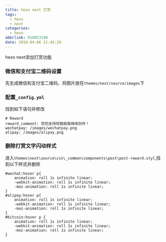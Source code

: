 ```yaml
---
title: hexo next 打赏
tags:
  - hexo
  - next
categories:
  - hexo
abbrlink: 910053190
date: 2018-04-06 21:45:29
---
```

hexo next添加打赏功能
<!-- more -->
### 微信和支付宝二维码设置
先生成微信和支付宝二维码，将图片放在`themes/next/source/images`下
### 配置`_config.yml`
找到如下语句并修改
``` 
# Reward
reward_comment: 您的支持将鼓励我继续创作！
wechatpay: /images/wechatpay.png
alipay: /images/alipay.png
```
### 删除打赏文字闪动样式
进入`themes\next\source\css\_common\components\post\post-reward.styl`,找到以下样式并删除
``` 
#wechat:hover p{
    animation: roll 1s infinite linear;
    -webkit-animation: roll 1s infinite linear;
    -moz-animation: roll 1s infinite linear;
}
#alipay:hover p{
    animation: roll 1s infinite linear;
    -webkit-animation: roll 1s infinite linear;
    -moz-animation: roll 1s infinite linear;
}
#bitcoin:hover p {
    animation: roll 1s infinite linear;
    -webkit-animation: roll 1s infinite linear;
    -moz-animation: roll 1s infinite linear;
}
```
